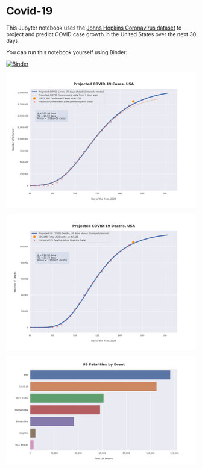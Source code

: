 # Covid-19

This Jupyter notebook uses the [Johns Hopkins Coronavirus dataset](https://github.com/CSSEGISandData/COVID-19/blob/master/README.md) to project and predict COVID case growth in the United States over the next 30 days.

You can run this notebook yourself using Binder:

[![Binder](https://mybinder.org/badge_logo.svg)](https://mybinder.org/v2/gh/bws428/covid-19/master?filepath=covid-projections.nbconvert.ipynb)

![Projected Cases plot](https://raw.githubusercontent.com/bws428/covid-19/master/charts/covid-6.1.20.png)

![Projected Deaths plot](https://raw.githubusercontent.com/bws428/covid-19/master/charts/covid-deaths-6.1.20.png)

![Casualties plot](https://raw.githubusercontent.com/bws428/covid-19/master/charts/casualties.png)

